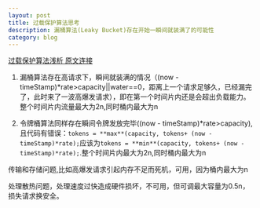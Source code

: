 ```yaml
---
layout: post
title: 过载保护算法思考
description: 漏桶算法(Leaky Bucket)存在开始一瞬间就装满了的可能性 
category: blog 
---
```


[过载保护算法浅析 原文连接](http://mp.weixin.qq.com/s?__biz=MzA5MTY2NTcwNw==&mid=200313819&idx=1&sn=5ff078a41d09d3c0900039bfd4dcd31b#rd)

1. 漏桶算法存在高请求下，瞬间就装满的情况（(now - timeStamp)*rate>capacity||water==0，距离上一个请求足够久，已经漏完了，此时来了一波高爆发请求），即在第一个时间片内还是会超出负载能力。整个时间片内流量最大为2n,同时桶内最大为n

2. 令牌桶算法同样存在瞬间令牌发放完毕((now - timeStamp)*rate>capacity),且代码有错误：`tokens = **max**(capacity, tokens+ (now - timeStamp)*rate);`应该为`tokens = **min**(capacity, tokens+ (now - timeStamp)*rate);`.整个时间片内最大为2n,同时桶内最大为n


传输和存储问题,比如高爆发请求引起内存不足而死机，可用，因为桶内最大为n

处理散热问题，处理速度过快造成硬件损坏，不可用，但可调最大容量为0.5n，损失请求换安全。
